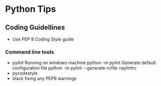 # Python Tips

## Coding Guidellines

- Use PEP 8 Coding Style guide

### Command line tools
- pylint
  Running on windows machine python -m pylint 
  Generate default configuration file python -m pylint --generate-rcfile >pylintrc
- pycodestyle
- black
  fixing any PEP8 warnings
